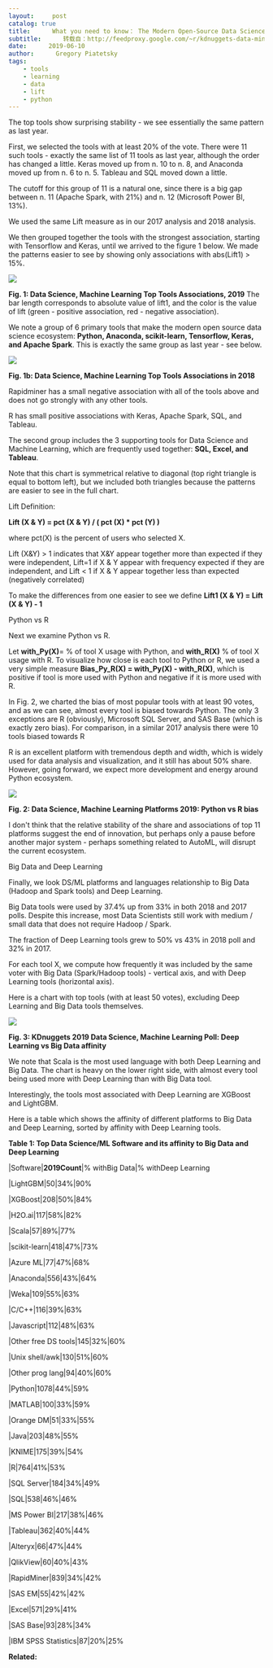 ```yaml
---
layout:     post
catalog: true
title:      What you need to know： The Modern Open-Source Data Science/Machine Learning Ecosystem
subtitle:      转载自：http://feedproxy.google.com/~r/kdnuggets-data-mining-analytics/~3/dRsOQeiqGds/top-data-science-machine-learning-tools.html
date:      2019-06-10
author:      Gregory Piatetsky
tags:
    - tools
    - learning
    - data
    - lift
    - python
---
```


The top tools show surprising stability - we see essentially the same pattern as last year.


First, we selected the tools with at least 20% of the vote. There were 11 such tools - exactly the same list of 11 tools as last year, although the order has changed a little. Keras moved up from n. 10 to n. 8, and Anaconda moved up from n. 6 to n. 5. Tableau and SQL moved down a little.


The cutoff for this group of 11 is a natural one, since there is a big gap between n. 11 (Apache Spark, with 21%) and n. 12 (Microsoft Power BI, 13%). 


We used the same Lift measure as in our 
2017 analysis and 
2018 analysis. 


We then grouped together the tools with the strongest association, starting with Tensorflow and Keras, until we arrived to the figure 1 below. 
We made the patterns easier to see by showing only associations with abs(Lift1) > 15%. 


![](http://feedproxy.google.com/images/poll-data-science-2019-top11-ecosystem-700.jpg)

**Fig. 1: Data Science, Machine Learning Top Tools Associations, 2019**
The bar length corresponds to absolute value of lift1, and the color is the value of lift (green - positive association, red - negative association). 


We note a group of 6 primary tools that make the modern open source data science ecosystem: 
**Python, Anaconda, scikit-learn, Tensorflow, Keras, and Apache Spark**. This is exactly the same group as last year - see below.



![](http://feedproxy.google.com/images/poll-data-science-2018-top11-ecosystem-700.jpg)

**Fig. 1b: Data Science, Machine Learning Top Tools Associations in 2018**



Rapidminer has a small negative association with all of the tools above and does not go strongly with any other tools.


R has small positive associations with Keras, Apache Spark, SQL, and Tableau.


The second group includes the 3 supporting tools for Data Science and Machine Learning, which are frequently used together:
**SQL, Excel, and Tableau**.


Note that this chart is symmetrical relative to diagonal (top right triangle is equal to bottom left), but we included both triangles because the patterns are easier to see in the full chart.


Lift Definition:

**Lift (X & Y) = pct (X & Y) / ( pct (X) * pct (Y) )**


where pct(X) is the percent of users who selected X.


Lift (X&Y) > 1 indicates that X&Y appear together more than expected if they were independent,
Lift=1 if X & Y appear with frequency expected if they are independent, and
Lift < 1 if X & Y appear together less than expected (negatively correlated)


To make the differences from one easier to see we define 
**Lift1 (X & Y) = Lift (X & Y) - 1**


Python vs R


Next we examine Python vs R.


Let **with_Py(X)**= % of tool X usage with Python, and 
**with_R(X)** % of tool X usage with R. 
To visualize how close is each tool to Python or R, we used a very simple measure **Bias_Py_R(X) = with_Py(X) - with_R(X)**, which is positive if tool is more used with Python and negative if it is more used with R. 


In Fig. 2, we charted the bias of most popular tools with at least 90 votes, 
and as we can see, almost every tool is biased towards Python. 
The only 3 exceptions are R (obviously), Microsoft SQL Server, and SAS Base (which is exactly zero bias). 
For comparison, in a similar 2017 analysis there were 10 tools biased towards R

R is an excellent platform with tremendous depth and width, which is widely used for data analysis and visualization, and it still has about 50% share. However, going forward, we expect more development and energy around Python ecosystem.


![](http://feedproxy.google.com/images/python-vs-r-2019-poll-700.jpg)

**Fig. 2: Data Science, Machine Learning Platforms 2019: Python vs R bias**


I don't think that the relative stability of the share and associations of top 11 platforms suggest the end of innovation, but perhaps only a pause before another major system - perhaps something related to AutoML,
will disrupt the current ecosystem. 


Big Data and Deep Learning


Finally, we look DS/ML platforms and languages relationship to Big Data (Hadoop and Spark tools) and Deep Learning.


Big Data tools were used by 37.4% up from 33% in both 2018 and 2017 polls.
Despite this increase, most Data Scientists still work with medium / small data that does not require Hadoop / Spark.


The fraction of Deep Learning tools grew to 50% vs 43% in 2018 poll and 32% in 2017. 


For each tool X, we compute how frequently it was included by the same voter with Big Data (Spark/Hadoop tools) - vertical axis, and with Deep Learning tools (horizontal axis). 


Here is a chart with top tools (with at least 50 votes), excluding Deep Learning and Big Data tools themselves.


![](http://feedproxy.google.com/images/poll-2019-big-data-deep-learning-affinity-708.jpg)

**Fig. 3: KDnuggets 2019 Data Science, Machine Learning Poll: Deep Learning vs Big Data affinity**


We note that Scala is the most used language with both Deep Learning and Big Data. The chart is heavy on the lower right side, with almost every tool being used more with Deep Learning than with Big Data tool. 


Interestingly, the tools most associated with Deep Learning are XGBoost
and LightGBM.


Here is a table which shows the affinity of different platforms to Big Data and Deep Learning, sorted by affinity with Deep Learning tools.


**Table 1: Top Data Science/ML Software and its affinity to Big Data and Deep Learning**

|Software|**2019Count**|% withBig Data|% withDeep Learning

|LightGBM|50|34%|90%

|XGBoost|208|50%|84%

|H2O.ai|117|58%|82%

|Scala|57|89%|77%

|scikit-learn|418|47%|73%

|Azure ML|77|47%|68%

|Anaconda|556|43%|64%

|Weka|109|55%|63%

|C/C++|116|39%|63%

|Javascript|112|48%|63%

|Other free DS tools|145|32%|60%

|Unix shell/awk|130|51%|60%

|Other prog lang|94|40%|60%

|Python|1078|44%|59%

|MATLAB|100|33%|59%

|Orange DM|51|33%|55%

|Java|203|48%|55%

|KNIME|175|39%|54%

|R|764|41%|53%

|SQL Server|184|34%|49%

|SQL|538|46%|46%

|MS Power BI|217|38%|46%

|Tableau|362|40%|44%

|Alteryx|66|47%|44%

|QlikView|60|40%|43%

|RapidMiner|839|34%|42%

|SAS EM|55|42%|42%

|Excel|571|29%|41%

|SAS Base|93|28%|34%

|IBM SPSS Statistics|87|20%|25%




**Related:**





 


 


